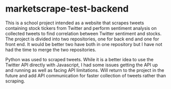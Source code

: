 # marketscrape-test-backend
This is a school project intended as a website that scrapes tweets containing stock tickers from Twitter and perform sentiment analysis on collected tweets to find correlation between Twitter sentiment and stocks. The project is divided into two repositories, one for back end and one for front end. It would be better two have both in one repository but I have not had the time to merge the two repositories.

Python was used to scraped tweets. While it is a better idea to use the Twitter API directly with Javascript, I had some issues getting the API up and running as well as facing API limitations. Will return to the project in the future and add API communication for faster collection of tweets rather than scraping.
